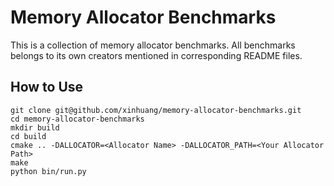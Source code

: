 # Memory Allocator Benchmarks

This is a collection of memory allocator benchmarks. All benchmarks belongs to
its own creators mentioned in corresponding README files.

## How to Use

```
git clone git@github.com/xinhuang/memory-allocator-benchmarks.git
cd memory-allocator-benchmarks
mkdir build
cd build
cmake .. -DALLOCATOR=<Allocator Name> -DALLOCATOR_PATH=<Your Allocator Path>
make
python bin/run.py
```
